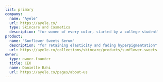 ```yaml
---
list: primary
company:
  name: "Ayele"
  url: https://ayele.co/
  type: Skincare and Cosmetics
  description: "for women of every color, started by a college student"
product:
  name: "Sunflower Sweets Serum"
  description: "for retaining elasticity and fading hyperpigmentation"
  url: https://ayele.co/collections/skincare/products/sunflower-sweets-serum
owner:
  type: owner-founder
  title: CEO
  name: Danielle Bahi
  url: https://ayele.co/pages/about-us
---
```

